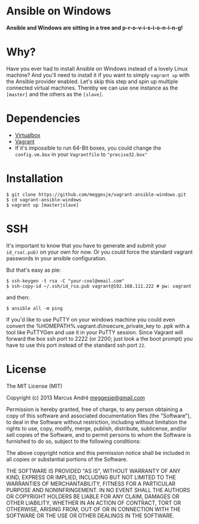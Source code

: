 
# Ansible on Windows

**Ansible and Windows are sitting in a tree and p-r-o-v-i-s-i-o-n-i-n-g!**

# Why?

Have you ever had to install Ansible on Windows instead of a lovely Linux
machine? And you'll need to install it if you want to simply ```vagrant up```
with the Ansible provider enabled. Let's skip this step and spin up multiple
connected virtual machines. Thereby we can use one instance as the
```[master]``` and the others as the ```[slave]```.

# Dependencies

- [Virtualbox](https://www.virtualbox.org/)
- [Vagrant](http://www.vagrantup.com/)
- If it's impossible to run 64-Bit boxes, you could change the ```config.vm.box``` in your ```Vagrantfile``` to ```"precise32.box"```

# Installation

    $ git clone https://github.com/meggesje/vagrant-ansible-windows.git
    $ cd vagrant-ansible-windows
    $ vagrant up [master|slave]

# SSH

It's important to know that you have to generate and submit your
```id_rsa(.pub)``` on your own for now. Or you could force the standard vagrant
passwords in your ansible configuration.

But that's easy as pie:

    $ ssh-keygen -t rsa -C "your-cool@email.com"
    $ ssh-copy-id ~/.ssh/id_rsa.pub vagrant@192.168.111.222 # pw: vagrant

and then:

    $ ansible all -m ping

If you'd like to use PuTTY on your windows machine you could even convert the
%HOMEPATH%\.vagrant.d\insecure_private_key to .ppk with a tool like PuTTYGen and
use it in your PuTTY session. Since Vagrant will forward the box ssh port to
2222 (or 2200; just look a the boot prompt) you have to use this port instead of
the standard ssh port ```22```.

# License

The MIT License (MIT)

Copyright (c) 2013 Marcus André <meggesje@gmail.com>

Permission is hereby granted, free of charge, to any person obtaining a copy
of this software and associated documentation files (the "Software"), to deal
in the Software without restriction, including without limitation the rights
to use, copy, modify, merge, publish, distribute, sublicense, and/or sell
copies of the Software, and to permit persons to whom the Software is
furnished to do so, subject to the following conditions:

The above copyright notice and this permission notice shall be included in
all copies or substantial portions of the Software.

THE SOFTWARE IS PROVIDED "AS IS", WITHOUT WARRANTY OF ANY KIND, EXPRESS OR
IMPLIED, INCLUDING BUT NOT LIMITED TO THE WARRANTIES OF MERCHANTABILITY,
FITNESS FOR A PARTICULAR PURPOSE AND NONINFRINGEMENT. IN NO EVENT SHALL THE
AUTHORS OR COPYRIGHT HOLDERS BE LIABLE FOR ANY CLAIM, DAMAGES OR OTHER
LIABILITY, WHETHER IN AN ACTION OF CONTRACT, TORT OR OTHERWISE, ARISING FROM,
OUT OF OR IN CONNECTION WITH THE SOFTWARE OR THE USE OR OTHER DEALINGS IN
THE SOFTWARE.